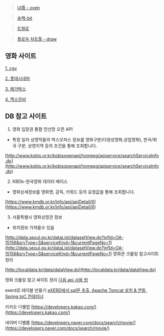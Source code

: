 > [UI툴 - oven](https://ovenapp.io/)

> [슬랙-bit](https://bit-gjk1474.slack.com/messages/CKL1DED70/)

> [트렐로](https://trello.com/b/UnNt7olx/%ED%94%84%EB%A1%9C%EC%A0%9D%ED%8A%B8)


> [플로우 차트툴 - draw](https://www.draw.io/)

## 영화 사이트

[1. cgv](http://www.cgv.co.kr/)

[2. 롯데시네마](http://www.lottecinema.co.kr/)

[3. 메가박스](http://www.megabox.co.kr/)

[4. 맥스무비](http://www.maxmovie.com/)



## DB 참고 사이트

1. 영화 입장권 통합 전산망 오픈 API
- 특정 일자 상영작들의 박스오피스 정보를 영화구분(다양성영화,상업영화), 한국/외국 구분, 상영지역 등의 조건을 통해 조회합니다.  

[http://www.kobis.or.kr/kobisopenapi/homepg/apiservice/searchServiceInfo.do](http://www.kobis.or.kr/kobisopenapi/homepg/apiservice/searchServiceInfo.do)

2. KBDb-한국영화 데이터 베이스

- 영화상세정보를 영화명, 감독, 키워드 등의 요청값을 통해 조회합니다.

[https://www.kmdb.or.kr/info/api/apiDetail/6](https://www.kmdb.or.kr/info/api/apiDetail/6)

3. 서울특별시 영화상영관 정보
- 위치정보 가져올수 있음

[http://data.seoul.go.kr/dataList/datasetView.do?infId=OA-15156&srvType=S&serviceKind=1&currentPageNo=1](http://data.seoul.go.kr/dataList/datasetView.do?infId=OA-15156&srvType=S&serviceKind=1&currentPageNo=1)
영화관 크롤링
참고사이트 정리

[http://localdata.kr/data/dataView.do](http://localdata.kr/data/dataView.do)

영화 크롤링 
참고 싸이트 정리
[다음 api 사용 법](http://chongmoa.com/apidev/5274)


exerd로
테이블 만들기
[eXERD에서 sql문 추출, Apache Tomcat 설치 & 연동, Spring IoC 컨테이너](https://pparksuuu.tistory.com/54)

카카오 디벨럽
[https://developers.kakao.com/](https://developers.kakao.com/)

네이버 디벨롭
[https://developers.naver.com/docs/search/movie/](https://developers.naver.com/docs/search/movie/)
<!--stackedit_data:
eyJoaXN0b3J5IjpbLTEzNDE5OTgxMTQsMTkzNDY3OTUzNiwtMz
M5MjYxNTE2XX0=
-->